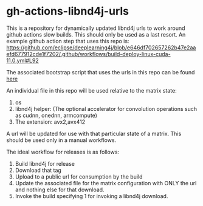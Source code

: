 # gh-actions-libnd4j-urls
This is a repository for dynamically updated libnd4j urls to work around github actions slow builds.
This should only be used as a last resort.
An example github action step that uses this repo is:
https://github.com/eclipse/deeplearning4j/blob/e646df702657262b47e2aaefd677912cde1f7202/.github/workflows/build-deploy-linux-cuda-11.0.yml#L92

The associated bootstrap script that uses the urls in this repo can be found [here](https://github.com/eclipse/deeplearning4j/blob/e646df702657262b47e2aaefd677912cde1f7202/bootstrap-libnd4j-from-url.sh)

An individual file in this repo will be used relative to the matrix state:
1. os
2. libnd4j helper: (The optional accelerator for convolution operations such as cudnn, onednn, armcompute)
3. The extension: avx2,avx412

A url will be updated for use with that particular state of a matrix. This should be used only in a manual workflows.

The ideal workflow for releases is as follows:

1. Build libnd4j for release
2. Download that tag
3. Upload to a public url for consumption by the build
4. Update the associated file for the matrix configuration with ONLY the url and nothing else
for that download.
5. Invoke the build specifying 1 for invoking a libnd4j download.
